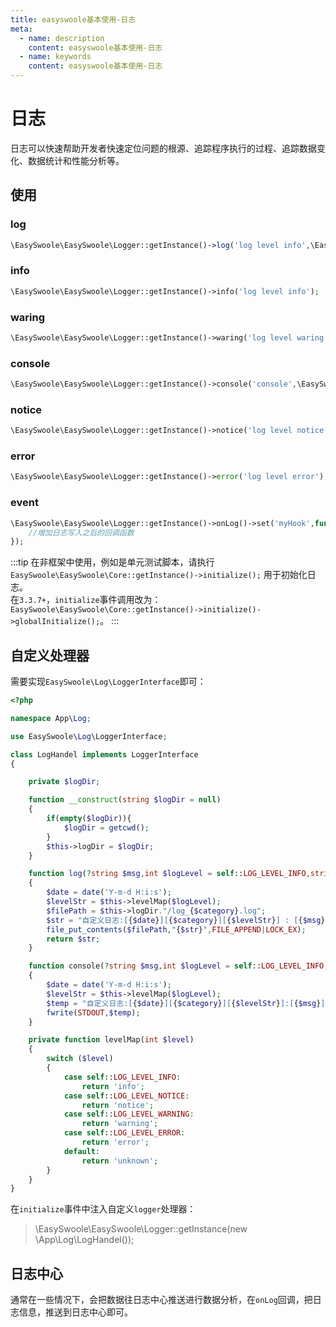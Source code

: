 ```yaml
---
title: easyswoole基本使用-日志
meta:
  - name: description
    content: easyswoole基本使用-日志
  - name: keywords
    content: easyswoole基本使用-日志
---
```


# 日志

日志可以快速帮助开发者快速定位问题的根源、追踪程序执行的过程、追踪数据变化、数据统计和性能分析等。

## 使用

### log

```php
\EasySwoole\EasySwoole\Logger::getInstance()->log('log level info',\EasySwoole\EasySwoole\Logger::LOG_LEVEL_INFO,'DEBUG');
```

### info

```php
\EasySwoole\EasySwoole\Logger::getInstance()->info('log level info');
```

### waring

```php
\EasySwoole\EasySwoole\Logger::getInstance()->waring('log level waring');
```

### console

```php
\EasySwoole\EasySwoole\Logger::getInstance()->console('console',\EasySwoole\EasySwoole\Logger::LOG_LEVEL_INFO,'DEBUG');
```

### notice

```php
\EasySwoole\EasySwoole\Logger::getInstance()->notice('log level notice');
```

### error

```php
\EasySwoole\EasySwoole\Logger::getInstance()->error('log level error');
```

### event

```php
\EasySwoole\EasySwoole\Logger::getInstance()->onLog()->set('myHook',function ($msg,$logLevel,$category){
    //增加日志写入之后的回调函数
});
```

:::tip
在非框架中使用，例如是单元测试脚本，请执行`EasySwoole\EasySwoole\Core::getInstance()->initialize();` 用于初始化日志。      
在`3.3.7+`，`initialize`事件调用改为：`EasySwoole\EasySwoole\Core::getInstance()->initialize()->globalInitialize();`。
:::

## 自定义处理器

需要实现`EasySwoole\Log\LoggerInterface`即可：
```php
<?php

namespace App\Log;

use EasySwoole\Log\LoggerInterface;

class LogHandel implements LoggerInterface
{

    private $logDir;

    function __construct(string $logDir = null)
    {
        if(empty($logDir)){
            $logDir = getcwd();
        }
        $this->logDir = $logDir;
    }

    function log(?string $msg,int $logLevel = self::LOG_LEVEL_INFO,string $category = 'debug'):string
    {
        $date = date('Y-m-d H:i:s');
        $levelStr = $this->levelMap($logLevel);
        $filePath = $this->logDir."/log_{$category}.log";
        $str = "自定义日志:[{$date}][{$category}][{$levelStr}] : [{$msg}]\n";
        file_put_contents($filePath,"{$str}",FILE_APPEND|LOCK_EX);
        return $str;
    }

    function console(?string $msg,int $logLevel = self::LOG_LEVEL_INFO,string $category = 'console')
    {
        $date = date('Y-m-d H:i:s');
        $levelStr = $this->levelMap($logLevel);
        $temp = "自定义日志:[{$date}][{$category}][{$levelStr}]:[{$msg}]\n";
        fwrite(STDOUT,$temp);
    }

    private function levelMap(int $level)
    {
        switch ($level)
        {
            case self::LOG_LEVEL_INFO:
                return 'info';
            case self::LOG_LEVEL_NOTICE:
                return 'notice';
            case self::LOG_LEVEL_WARNING:
                return 'warning';
            case self::LOG_LEVEL_ERROR:
                return 'error';
            default:
                return 'unknown';
        }
    }
}
```

在`initialize`事件中注入自定义`logger`处理器：
> \EasySwoole\EasySwoole\Logger::getInstance(new \App\Log\LogHandel());

## 日志中心

通常在一些情况下，会把数据往日志中心推送进行数据分析，在`onLog`回调，把日志信息，推送到日志中心即可。


